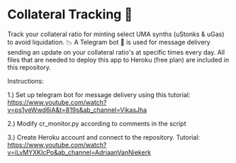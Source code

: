 # Collateral Tracking 🍠

Track your collateral ratio for minting select UMA synths (uStonks & uGas) to avoid liquidation. 📉 A Telegram bot 🤖 is used for message delivery sending an update on your collateral ratio's at specific times every day. All files that are needed to deploy this app to Heroku (free plan) are included in this repository.

Instructions:

1.) Set up telegram bot for message delivery using this tutorial: https://www.youtube.com/watch?v=ps1yeWwd6iA&t=819s&ab_channel=VikasJha

2.) Modify cr_monitor.py according to comments in the script

3.) Create Heroku account and connect to the repository. Tutorial:  https://www.youtube.com/watch?v=iLvMYXKIcPo&ab_channel=AdriaanVanNiekerk
